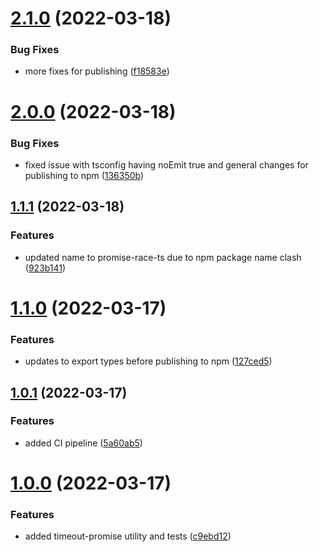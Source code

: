 # [2.1.0](https://github.com/LaurenceStokes/timeout-promise/compare/v2.0.0...v2.1.0) (2022-03-18)


### Bug Fixes

* more fixes for publishing ([f18583e](https://github.com/LaurenceStokes/timeout-promise/commit/f18583e3d08a0d4ae593efbc9bbca939dcaf456a))



# [2.0.0](https://github.com/LaurenceStokes/timeout-promise/compare/v1.1.1...v2.0.0) (2022-03-18)


### Bug Fixes

* fixed issue with tsconfig having noEmit true and general changes for publishing to npm ([136350b](https://github.com/LaurenceStokes/timeout-promise/commit/136350bf50d9c42a6a1380e70ec08da4f0d2dc6a))



## [1.1.1](https://github.com/LaurenceStokes/timeout-promise/compare/v1.1.0...v1.1.1) (2022-03-18)


### Features

* updated name to promise-race-ts due to npm package name clash ([923b141](https://github.com/LaurenceStokes/timeout-promise/commit/923b1410f30e5dbccbde05361ed941301dba28ba))



# [1.1.0](https://github.com/LaurenceStokes/timeout-promise/compare/v1.0.1...v1.1.0) (2022-03-17)


### Features

* updates to export types before publishing to npm ([127ced5](https://github.com/LaurenceStokes/timeout-promise/commit/127ced569e8b39dd94184199105fe03773abd791))



## [1.0.1](https://github.com/LaurenceStokes/timeout-promise/compare/v1.0.0...v1.0.1) (2022-03-17)


### Features

* added CI pipeline ([5a60ab5](https://github.com/LaurenceStokes/timeout-promise/commit/5a60ab5073dca7aa05de0cc630718acbedb487d3))



# [1.0.0](https://github.com/LaurenceStokes/timeout-promise/compare/c9ebd12b60f4c42ddded03ccd84161907434704d...v1.0.0) (2022-03-17)


### Features

* added timeout-promise utility and tests ([c9ebd12](https://github.com/LaurenceStokes/timeout-promise/commit/c9ebd12b60f4c42ddded03ccd84161907434704d))



